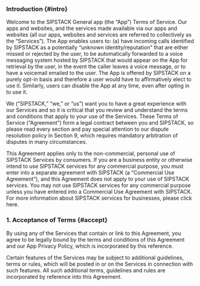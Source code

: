 ### Introduction {#intro}

Welcome to the SIPSTACK General app (the “App”) Terms of Service. Our apps and websites, and the services made available via our apps and websites (all our apps, websites and services are referred to collectively as the “Services”). The App enables users to: (a) have incoming calls identified by SIPSTACK as a potentially “unknown identity/reputation” that are either missed or rejected by the user, to be automatically forwarded to a voice messaging system hosted by SIPSTACK that would appear on the App for retrieval by the user, in the event the caller leaves a voice message, or to have a voicemail emailed to the user. The App is offered by SIPSTACK on a purely opt-in basis and therefore a user would have to affirmatively elect to use it. Similarly, users can disable the App at any time, even after opting in to use it.

We (“SIPSTACK,” “we,” or “us”) want you to have a great experience with our Services and so it is critical that you review and understand the terms and conditions that apply to your use of the Services. These Terms of Service (“Agreement”) form a legal contract between you and SIPSTACK, so please read every section and pay special attention to our dispute resolution policy in Section 9, which requires mandatory arbitration of disputes in many circumstances.

This Agreement applies only to the non-commercial, personal use of SIPSTACK Services by consumers. If you are a business entity or otherwise intend to use SIPSTACK services for any commercial purpose, you must enter into a separate agreement with SIPSTACK (a “Commercial Use Agreement”), and this Agreement does not apply to your use of SIPSTACK services. You may not use SIPSTACK services for any commercial purpose unless you have entered into a Commercial Use Agreement with SIPSTACK. For more information about SIPSTACK services for businesses, please click here.

### 1. Acceptance of Terms {#accept}

By using any of the Services that contain or link to this Agreement, you agree to be legally bound by the terms and conditions of this Agreement and our App Privacy Policy, which is incorporated by this reference.

Certain features of the Services may be subject to additional guidelines, terms or rules, which will be posted in or on the Services in connection with such features. All such additional terms, guidelines and rules are incorporated by reference into this Agreement.
